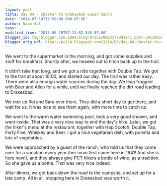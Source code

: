 ```yaml
---
layout: post
title: Day 94 - Chester to Drakesbad Guest Ranch
date: '2014-07-14T17:58:00.000-07:00'
author: Noam Gal
tags:
modified_time: '2015-06-19T07:13:02.548-07:00'
blogger_id: tag:blogger.com,1999:blog-8715620883377891841.post-3911065028254838893
blogger_orig_url: http://pct14.blogspot.com/2014/07/day-94-chester-to-drakesbad-guest-ranch.html
---
```

 We went to the supermarket in the morning, and got some supplies and stuff for breakfast. Shortly after, we headed out to hitch back up to the trail.
 
It didn't take that long, and we got a ride together with Double Tap. We got to the trail at about 10:00, and started our day. The trail was rather easy. There were also enough water sources during the day. We leap frogged with Beer and Allen for a while, until we finally reached the dirt road leading to Drakesbad.
 
We met up Roi and Sara over there. They did a short day to get there, and wait for us. It was nice to see them again, with more time to catch up.

We went to the warm water swimming pool, took a very good shower, and went inside. That was a very nice way to end the day's hike. Later, we got the hiker's menu at the restaurant, together with Hop Scotch, Double Tap, Forty Five, Whiskey and Beer. I got a nice vegetarian dish, with polenta and lots of vegetables.

We were approached by a guest of the ranch, who told us that they come over for a vacation every year (her mom first came here in 1941! And she is here now!), and they always give PCT hikers a bottle of wine, as a tradition. So she gave us a bottle. That was very nice indeed.

After dinner, we got back down the road to the campsite, and set up for a late camp. All in all, stopping here in Drakesbad was worth it.
